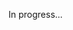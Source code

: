 <meta url="https://github.com/johnlindquist/kit/discussions/823">
<meta id="D_kwDOEu7MBc4AQA6S">
<meta sectionId="3">
<meta title="Simple Storage">
<meta section="Files and Data">
<meta i="3">    
<meta path="docs/simple-storage">

In progress...